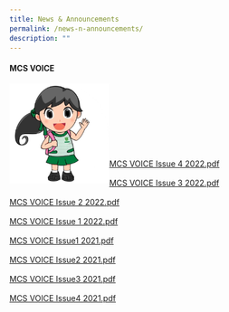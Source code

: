 ```yaml
---
title: News & Announcements
permalink: /news-n-announcements/
description: ""
---
```

<h4><strong>MCS VOICE</strong></h4>
<img style="width: 35%;" src="/images/mcs.jpg" align = "left" /><br><br><br><br><br><br><br>

<p>
<a href="/files/MCS%20VOICE%20Issue%204%202022.pdf">MCS VOICE Issue 4 2022.pdf</a>
<br /><br />
<a href="/files/MCS%20VOICE%20Issue%203%202022.pdf">MCS VOICE Issue 3 2022.pdf</a>
<br /><br />
<a href="/files/MCS%20VOICE%20Issue%202%202022.pdf">MCS VOICE Issue 2 2022.pdf</a>
<br /><br /><a href="/files/MCS%20VOICE%20Issue%201%202022.pdf">MCS VOICE Issue 1 2022.pdf</a>
<br /><br /><a href="/files/MCS%20VOICE%20Issue1%202021.pdf">MCS VOICE Issue1 2021.pdf</a><br /><br /><a href="/files/MCS%20VOICE%20Issue2%202021.pdf">MCS VOICE Issue2 2021.pdf</a><br /><br /><a href="/files/MCS%20VOICE%20Issue3%202021.pdf">MCS VOICE Issue3 2021.pdf</a><br /><br /><a href="/files/MCS%20VOICE%20Issue4%202021.pdf">MCS VOICE Issue4 2021.pdf</a></p>